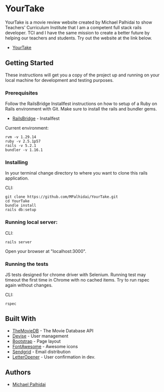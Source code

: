 # YourTake

YourTake is a movie review website created by Michael Palhidai to show Teachers' Curriculum Institute that I am a competent full stack rails developer. TCI and I have the same mission to create a better future by helping our teachers and students. Try out the website at the link below.

* [YourTake](https://yourtake.herokuapp.com/)

## Getting Started

These instructions will get you a copy of the project up and running on your local machine for development and testing purposes.

### Prerequisites

Follow the RailsBridge Installfest instructions on how to setup of a Ruby on Rails environment with Git. Make sure to install the rails and bundler gems.

* [RailsBridge](http://installfest.railsbridge.org/installfest/) - Installfest

Current environment:
```
rvm -v 1.29.14
ruby -v 2.5.1p57
rails -v 5.2.1
bundler -v 1.16.1
```

### Installing

In your terminal change directory to where you want to clone this rails application.

CLI:
```
git clone https://github.com/MPalhidai/YourTake.git
cd YourTake
bundle install
rails db:setup
```
### Running local server:

CLI:
```
rails server
```
Open your browser at "localhost:3000".

### Running the tests

JS tests designed for chrome driver with Selenium. Running test may timeout the first time in Chrome with no cached items. Try to run rspec again without changes.

CLI:
```
rspec
```

## Built With

* [TheMovieDB](https://www.themoviedb.org/) - The Movie Database API
* [Devise](https://github.com/plataformatec/devise) - User management
* [Bootstrap](https://github.com/twbs/bootstrap-rubygem) - Page layout
* [FontAwesome](https://github.com/bokmann/font-awesome-rails) - Awesome icons
* [Sendgrid](https://github.com/sendgrid/sendgrid-ruby) - Email distribution
* [LetterOpener](https://github.com/ryanb/letter_opener) - User confirmation in dev.

## Authors

* [Michael Palhidai](https://github.com/MPalhidai)
